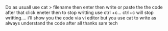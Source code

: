 Do as usuall use cat > filename then enter then write or paste the the code after that click eneter then to stop writting use ctrl
+c... ctrl+c will stop writting.... i'll show you the code via vi editor but you use cat to write
as always understand the code after all
thanks sam tech
